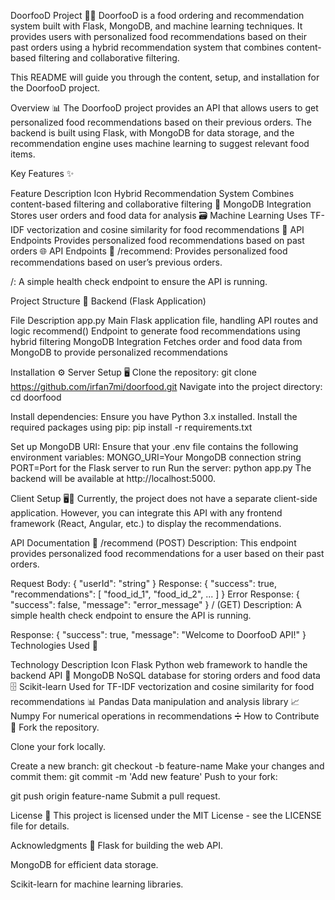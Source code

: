 DoorfooD Project 🍔🍕
DoorfooD is a food ordering and recommendation system built with Flask, MongoDB, and machine learning techniques. It provides users with personalized food recommendations based on their past orders using a hybrid recommendation system that combines content-based filtering and collaborative filtering.

This README will guide you through the content, setup, and installation for the DoorfooD project.

Overview 📊
The DoorfooD project provides an API that allows users to get personalized food recommendations based on their previous orders. The backend is built using Flask, with MongoDB for data storage, and the recommendation engine uses machine learning to suggest relevant food items.

Key Features ✨

Feature	Description	Icon
Hybrid Recommendation System	Combines content-based filtering and collaborative filtering	🔄
MongoDB Integration	Stores user orders and food data for analysis	🗃️
Machine Learning	Uses TF-IDF vectorization and cosine similarity for food recommendations	🤖
API Endpoints	Provides personalized food recommendations based on past orders	🌐
API Endpoints 🚀
/recommend: Provides personalized food recommendations based on user’s previous orders.

/: A simple health check endpoint to ensure the API is running.

Project Structure 📂
Backend (Flask Application)

File	Description
app.py	Main Flask application file, handling API routes and logic
recommend()	Endpoint to generate food recommendations using hybrid filtering
MongoDB Integration	Fetches order and food data from MongoDB to provide personalized recommendations

Installation ⚙️
Server Setup 🖥️
Clone the repository:
git clone https://github.com/irfan7mi/doorfood.git
Navigate into the project directory:
cd doorfood

Install dependencies:
Ensure you have Python 3.x installed.
Install the required packages using pip:
pip install -r requirements.txt

Set up MongoDB URI:
Ensure that your .env file contains the following environment variables:
MONGO_URI=Your MongoDB connection string
PORT=Port for the Flask server to run
Run the server:
python app.py
The backend will be available at http://localhost:5000.

Client Setup 🖥️📱
Currently, the project does not have a separate client-side application. However, you can integrate this API with any frontend framework (React, Angular, etc.) to display the recommendations.

API Documentation 📖
/recommend (POST)
Description: This endpoint provides personalized food recommendations for a user based on their past orders.

Request Body:
{
  "userId": "string"
}
Response:
{
  "success": true,
  "recommendations": [
    "food_id_1",
    "food_id_2",
    ...
  ]
}
Error Response:
{
  "success": false,
  "message": "error_message"
}
/ (GET)
Description: A simple health check endpoint to ensure the API is running.

Response:
{
  "success": true,
  "message": "Welcome to DoorfooD API!"
}
Technologies Used 🔧

Technology	Description	Icon
Flask	Python web framework to handle the backend API	🐍
MongoDB	NoSQL database for storing orders and food data	🗄️
Scikit-learn	Used for TF-IDF vectorization and cosine similarity for food recommendations	📊
Pandas	Data manipulation and analysis library	📈
Numpy	For numerical operations in recommendations	➗
How to Contribute 🤝
Fork the repository.

Clone your fork locally.

Create a new branch:
git checkout -b feature-name
Make your changes and commit them:
git commit -m 'Add new feature'
Push to your fork:

git push origin feature-name
Submit a pull request.

License 📜
This project is licensed under the MIT License - see the LICENSE file for details.

Acknowledgments 🙏
Flask for building the web API.

MongoDB for efficient data storage.

Scikit-learn for machine learning libraries.
